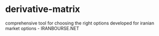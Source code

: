 # derivative-matrix
comprehensive tool for choosing the right options developed for iranian market options - IRANBOURSE.NET
